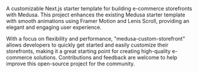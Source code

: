 A customizable Next.js starter template for building e-commerce storefronts with Medusa. This project enhances the existing Medusa starter template with smooth animations using Framer Motion and Lenis Scroll, providing an elegant and engaging user experience.

With a focus on flexibility and performance, "medusa-custom-storefront" allows developers to quickly get started and easily customize their storefronts, making it a great starting point for creating high-quality e-commerce solutions. Contributions and feedback are welcome to help improve this open-source project for the community.
